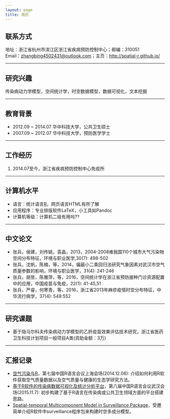 ```yaml
---
layout: page
title: 简历
---
```


## 联系方式

地址：浙江省杭州市滨江区浙江省疾病预防控制中心；邮编：310051   
Email：zhangbing4502431@outlook.com；主页：<http://spatial-r.github.io/>

------------------------------------------------------

## 研究兴趣
  
传染病动力学模型，空间统计学，时空数据模型，数据可视化，文本挖掘

---------------------------------------------------------

## 教育背景
  
- 2012.09 ~ 2014.07 华中科技大学，公共卫生硕士
- 2007.09 ~ 2012.07 华中科技大学，预防医学学士

-------------------------------------------------------

## 工作经历
  
1. 2014.07至今，浙江省疾病预防控制中心免疫所

---------------------------------------------------

## 计算机水平
  
- 语言：统计语言[R](http://www.r-project.org/)，网页语言HTML有所了解
- 应用程序：专业排版软件LaTeX，小工具如Pandoc
- 计算机等级：计算机二级有用吗??

------------------------------------------------------------------

## 中文论文

- 张兵，侯建，刘传姚，袁晶，2013，2004-2008难我国110个城市大气污染物空间分布特征，环境与职业医学,30(7): 498-502
- 张兵，沈帆，陈楠，等，2014，偏最小二乘回归法研究气象因素对武汉市空气质量参数的影响，环境与职业医学，31(4): 241-246
- 张兵，胡昱，陈雅萍，等，2016，空间统计学在浙江省预防接种门诊资源配置中的应用，中国疫苗与免疫，22(1): 41-45,51
- 张兵，严睿，何寒青，等，2016，浙江省2013年麻疹疫情时空分布特征，中华流行病学，37(4): 548:552

----------------------------------------------------------

## 研究课题

-  基于隐马尔科夫传染病动力学模型的乙肝疫苗效果评估技术研究，浙江省医药卫生科技计划项目一般项目A类(资助金额：3万)

----------------------------------------------------------

## 汇报记录

- [空气污染与R](https://github.com/Spatial-R/Air-pollution-and-R/blob/master/Air%20pollution.pdf)，第七届中国R语言会议上海会场(2014.12.06): 介绍如何利用R软件获取空气质量数据以及空气质量与健康的生态学研究方法。
- [基于R软件的传染病数据可视化及统计分析平台](https://github.com/Spatial-R/spatial-r.github.io/raw/master/Resource/InfectiousDiseasePlatform.pdf)，第八届中国R语言会议武汉会场(2015.11.7): 初步构建了基于R语言在传染病或公共卫生领域方面的平台搭建思路。
- [Spatial-temporal Multicomponent Model in Surveillance Package](https://github.com/Spatial-R/spatial-r.github.io/raw/master/Resource/Spatial-temporal%20Model%20IN%20r.pdf)，受邀简单介绍R软件中surveillance程序包来构建时空多成分模型。
